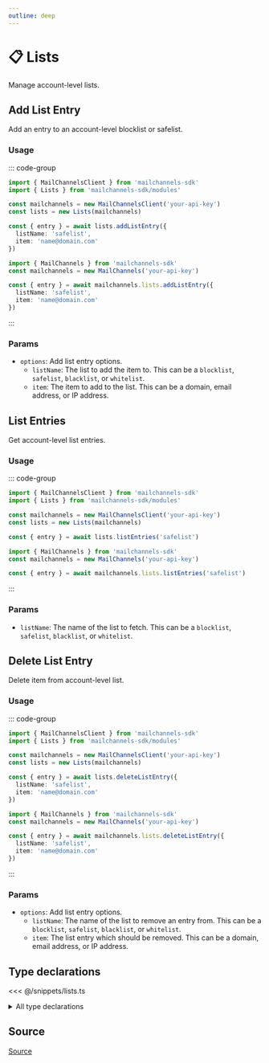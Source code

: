 ```yaml
---
outline: deep
---
```


# 📋 Lists <Badge type="tip" text="module" /> <Badge type="tip" text="Inbound API" />

<!-- #region description -->
Manage account-level lists.
<!-- #endregion description -->

## Add List Entry <Badge type="info" text="method" />

Add an entry to an account-level blocklist or safelist.

### Usage

::: code-group
```ts [modular.ts]
import { MailChannelsClient } from 'mailchannels-sdk'
import { Lists } from 'mailchannels-sdk/modules'

const mailchannels = new MailChannelsClient('your-api-key')
const lists = new Lists(mailchannels)

const { entry } = await lists.addListEntry({
  listName: 'safelist',
  item: 'name@domain.com'
})
```

```ts [full.ts]
import { MailChannels } from 'mailchannels-sdk'
const mailchannels = new MailChannels('your-api-key')

const { entry } = await mailchannels.lists.addListEntry({
  listName: 'safelist',
  item: 'name@domain.com'
})
```
:::

### Params

- `options`: Add list entry options.
  - `listName`: The list to add the item to. This can be a `blocklist`, `safelist`, `blacklist`, or `whitelist`.
  - `item`: The item to add to the list. This can be a domain, email address, or IP address.

## List Entries <Badge type="info" text="method" />

Get account-level list entries.

### Usage

::: code-group
```ts [modular.ts]
import { MailChannelsClient } from 'mailchannels-sdk'
import { Lists } from 'mailchannels-sdk/modules'

const mailchannels = new MailChannelsClient('your-api-key')
const lists = new Lists(mailchannels)

const { entry } = await lists.listEntries('safelist')
```

```ts [full.ts]
import { MailChannels } from 'mailchannels-sdk'
const mailchannels = new MailChannels('your-api-key')

const { entry } = await mailchannels.lists.listEntries('safelist')
```
:::

### Params

- `listName`: The name of the list to fetch. This can be a `blocklist`, `safelist`, `blacklist`, or `whitelist`.

## Delete List Entry <Badge type="info" text="method" />

Delete item from account-level list.

### Usage

::: code-group
```ts [modular.ts]
import { MailChannelsClient } from 'mailchannels-sdk'
import { Lists } from 'mailchannels-sdk/modules'

const mailchannels = new MailChannelsClient('your-api-key')
const lists = new Lists(mailchannels)

const { entry } = await lists.deleteListEntry({
  listName: 'safelist',
  item: 'name@domain.com'
})
```

```ts [full.ts]
import { MailChannels } from 'mailchannels-sdk'
const mailchannels = new MailChannels('your-api-key')

const { entry } = await mailchannels.lists.deleteListEntry({
  listName: 'safelist',
  item: 'name@domain.com'
})
```
:::

### Params

- `options`: Add list entry options.
  - `listName`: The name of the list to remove an entry from. This can be a `blocklist`, `safelist`, `blacklist`, or `whitelist`.
  - `item`: The list entry which should be removed. This can be a domain, email address, or IP address.

## Type declarations

<<< @/snippets/lists.ts

<details>
  <summary>All type declarations</summary>

  **List Entry type declarations**

  <<< @/snippets/list-names.ts
  <<< @/snippets/list-entry-options.ts
  <<< @/snippets/list-entry.ts
  <<< @/snippets/list-entry-response.ts
  <<< @/snippets/list-entries-response.ts
</details>

## Source

[Source](https://github.com/Yizack/mailchannels/tree/main/src/modules/lists.ts)
